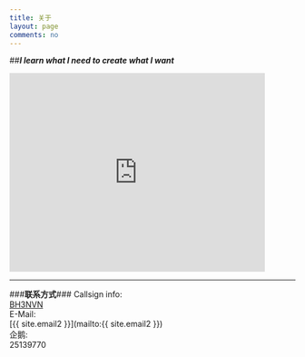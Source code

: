 ```yaml
---
title: 关于
layout: page
comments: no
---
```

##***I learn what I need to create what I want***
<iframe align="top" frameborder="0" height="350" name="iframe" scrolling="yes" src="http://www.clublog.org/last10_iframe.php?call=bh3nvn" width="450"></iframe>

<script type="text/javascript" src="//rj.revolvermaps.com/0/0/6.js?i=96nas73x6ul&amp;m=6&amp;s=341&amp;c=ff0000&amp;cr1=ffffff&amp;f=arial&amp;l=0" async="async"></script>
---
###**联系方式**###
Callsign info:    
[BH3NVN](http://www.qrz.com/db/BH3NVN)  
E-Mail:  
[{{ site.email2 }}](mailto:{{ site.email2 }})  
企鹅:    
25139770



